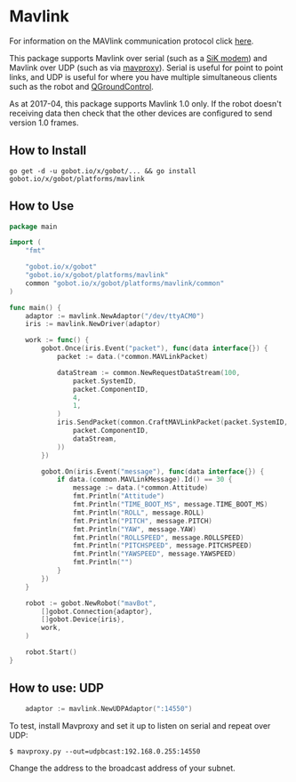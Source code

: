 # Mavlink

For information on the MAVlink communication protocol click [here](http://qgroundcontrol.org/mavlink/start).

This package supports Mavlink over serial (such as a
[SiK modem](http://ardupilot.org/copter/docs/common-sik-telemetry-radio.html))
and Mavlink over UDP (such as via
[mavproxy](https://github.com/ArduPilot/MAVProxy)).  Serial is useful
for point to point links, and UDP is useful for where you have
multiple simultaneous clients such as the robot and
[QGroundControl](http://qgroundcontrol.com/).

As at 2017-04, this package supports Mavlink 1.0 only.  If the robot
doesn't receiving data then check that the other devices are
configured to send version 1.0 frames.

## How to Install

```
go get -d -u gobot.io/x/gobot/... && go install gobot.io/x/gobot/platforms/mavlink

```

## How to Use

```go
package main

import (
	"fmt"

	"gobot.io/x/gobot"
	"gobot.io/x/gobot/platforms/mavlink"
	common "gobot.io/x/gobot/platforms/mavlink/common"
)

func main() {
	adaptor := mavlink.NewAdaptor("/dev/ttyACM0")
	iris := mavlink.NewDriver(adaptor)

	work := func() {
		gobot.Once(iris.Event("packet"), func(data interface{}) {
			packet := data.(*common.MAVLinkPacket)

			dataStream := common.NewRequestDataStream(100,
				packet.SystemID,
				packet.ComponentID,
				4,
				1,
			)
			iris.SendPacket(common.CraftMAVLinkPacket(packet.SystemID,
				packet.ComponentID,
				dataStream,
			))
		})

		gobot.On(iris.Event("message"), func(data interface{}) {
			if data.(common.MAVLinkMessage).Id() == 30 {
				message := data.(*common.Attitude)
				fmt.Println("Attitude")
				fmt.Println("TIME_BOOT_MS", message.TIME_BOOT_MS)
				fmt.Println("ROLL", message.ROLL)
				fmt.Println("PITCH", message.PITCH)
				fmt.Println("YAW", message.YAW)
				fmt.Println("ROLLSPEED", message.ROLLSPEED)
				fmt.Println("PITCHSPEED", message.PITCHSPEED)
				fmt.Println("YAWSPEED", message.YAWSPEED)
				fmt.Println("")
			}
		})
	}

	robot := gobot.NewRobot("mavBot",
		[]gobot.Connection{adaptor},
		[]gobot.Device{iris},
		work,
	)

	robot.Start()
}
```

## How to use: UDP

``` go
	adaptor := mavlink.NewUDPAdaptor(":14550")
```

To test, install Mavproxy and set it up to listen on serial and repeat
over UDP:

`$ mavproxy.py --out=udpbcast:192.168.0.255:14550`

Change the address to the broadcast address of your subnet.
